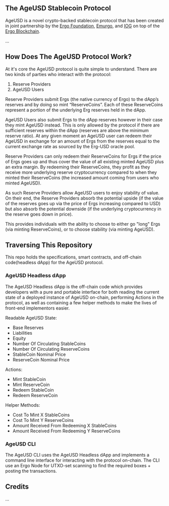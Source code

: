 The AgeUSD Stablecoin Protocol
-------------------------

AgeUSD is a novel crypto-backed stablecoin protocol that has been created in joint partnership by the [Ergo Foundation](https://ergoplatform.org/en/foundation/), [Emurgo](https://emurgo.io/), and [IOG](https://iohk.io/en/about/) on top of the [Ergo Blockchain](https://ergoplatform.org/).


...

## How Does The AgeUSD Protocol Work?
At it's core the AgeUSD protocol is quite simple to understand. There are two kinds of parties who interact with the protocol:
1. Reserve Providers
2. AgeUSD Users

Reserve Providers submit Ergs (the native currency of Ergo) to the dApp’s reserves and by doing so mint “ReserveCoins”. Each of these ReserveCoins represent a portion of the underlying Erg reserves held in the dApp.

AgeUSD Users also submit Ergs to the dApp reserves however in their case they mint AgeUSD instead. This is only allowed by the protocol if there are sufficient reserves within the dApp (reserves are above the minimum reserve ratio). At any given moment an AgeUSD user can redeem their AgeUSD in exchange for an amount of Ergs from the reserves equal to the current exchange rate as sourced by the Erg-USD oracle pool.

Reserve Providers can only redeem their ReserveCoins for Ergs if the price of Ergs goes up and thus cover the value of all existing minted AgeUSD plus an extra margin. By redeeming their ReserveCoins, they profit as they receive more underlying reserve cryptocurrency compared to when they minted their ReserveCoins (the increased amount coming from users who minted AgeUSD).

As such Reserve Providers allow AgeUSD users to enjoy stability of value. On their end, the Reserve Providers absorb the potential upside (if the value of the reserves goes up via the price of Ergs increasing compared to USD) but also absorb the potential downside (if the underlying cryptocurrency in the reserve goes down in price).

This provides individuals with the ability to choose to either go "long" Ergs (via minting ReserveCoins), or to choose stability (via minting AgeUSD).


## Traversing This Repository
This repo holds the specifications, smart contracts, and off-chain code(headless dApp) for the AgeUSD protocol.


### AgeUSD Headless dApp
The AgeUSD Headless dApp is the off-chain code which provides developers with a pure and portable interface for both reading the current state of a deployed instance of AgeUSD on-chain, performing Actions in the protocol, as well as containing a few helper methods to make the lives of front-end implementors easier.

Readable AgeUSD State:
- Base Reserves
- Liabilities
- Equity
- Number Of Circulating StableCoins
- Number Of Circulating ReserveCoins
- StableCoin Nominal Price
- ReserveCoin Nominal Price


Actions:
- Mint StableCoin
- Mint ReserveCoin
- Redeem StableCoin
- Redeem ReserveCoin


Helper Methods:
- Cost To Mint X StableCoins
- Cost To Mint Y ReserveCoins
- Amount Received From Redeeming X StableCoins
- Amount Received From Redeeming Y ReserveCoins



### AgeUSD CLI
The AgeUSD CLI uses the AgeUSD Headless dApp and implements a command line interface for interacting with the protocol on-chain. The CLI use an Ergo Node for UTXO-set scanning to find the required boxes + posting the transactions.




## Credits

...